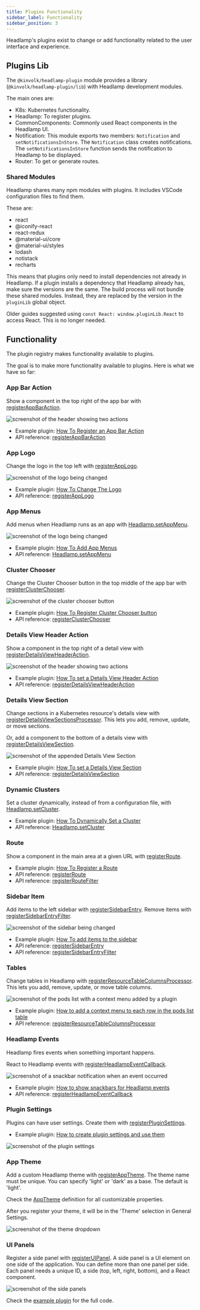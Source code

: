 ```yaml
---
title: Plugins Functionality
sidebar_label: Functionality
sidebar_position: 3
---
```


Headlamp's plugins exist to change or add functionality related to
the user interface and experience.

## Plugins Lib

The `@kinvolk/headlamp-plugin` module provides a library
(`@kinvolk/headlamp-plugin/lib`) with Headlamp development modules.

The main ones are:

- K8s: Kubernetes functionality.
- Headlamp: To register plugins.
- CommonComponents: Commonly used React components in the Headlamp UI.
- Notification: This module exports two members: `Notification` and `setNotificationsInStore`.
  The `Notification` class creates notifications. The `setNotificationsInStore`
  function sends the notification to Headlamp to be displayed.
- Router: To get or generate routes.

### Shared Modules

Headlamp shares many npm modules with plugins. It includes VSCode configuration
files to find them.

These are:

- react
- @iconify-react
- react-redux
- @material-ui/core
- @material-ui/styles
- lodash
- notistack
- recharts

This means that plugins only need to install dependencies not already in Headlamp. If a plugin
installs a dependency that Headlamp already has, make sure the versions are the
same. The build process will not bundle these shared modules. Instead, they are
replaced by the version in the `pluginLib` global object.

Older guides suggested using `const React: window.pluginLib.React` to access
React. This is no longer needed.

## Functionality

The plugin registry makes functionality available to plugins.

The goal is to make more functionality available to plugins. Here is what we
have so far:

### App Bar Action

Show a component in the top right of the app bar with
[registerAppBarAction](../../api/plugin/registry/functions/registerappbaraction).

![screenshot of the header showing two actions](../images/podcounter_screenshot.png)

- Example plugin: [How To Register an App Bar Action](https://github.com/kubernetes-sigs/headlamp/tree/main/plugins/examples/pod-counter)
- API reference: [registerAppBarAction](../../api/plugin/registry/functions/registerappbaraction)

### App Logo

Change the logo in the top left with
[registerAppLogo](../../api/plugin/registry/functions/registerapplogo).

![screenshot of the logo being changed](../images/change-logo.png)

- Example plugin: [How To Change The Logo](https://github.com/kubernetes-sigs/headlamp/tree/main/plugins/examples/change-logo)
- API reference: [registerAppLogo](../../api/plugin/registry/functions/registerapplogo)

### App Menus

Add menus when Headlamp runs as an app with
[Headlamp.setAppMenu](../../api/plugin/lib/classes/Headlamp#setappmenu).

![screenshot of the logo being changed](../images/app-menus.png)

- Example plugin: [How To Add App Menus](https://github.com/kubernetes-sigs/headlamp/tree/main/plugins/examples/app-menus)
- API reference: [Headlamp.setAppMenu](../../api/plugin/lib/classes/Headlamp#setappmenu)

### Cluster Chooser

Change the Cluster Chooser button in the top middle of the app bar with
[registerClusterChooser](../../api/plugin/registry/functions/registerclusterchooser).

![screenshot of the cluster chooser button](../images/cluster-chooser.png)

- Example plugin: [How To Register Cluster Chooser button](https://github.com/kubernetes-sigs/headlamp/tree/main/plugins/examples/clusterchooser)
- API reference: [registerClusterChooser](../../api/plugin/registry/functions/registerclusterchooser)

### Details View Header Action

Show a component in the top right of a detail view with
[registerDetailsViewHeaderAction](../../api/plugin/registry/functions/registerdetailsviewheaderaction).

![screenshot of the header showing two actions](../images/header_actions_screenshot.png)

- Example plugin: [How To set a Details View Header Action](https://github.com/kubernetes-sigs/headlamp/tree/main/plugins/examples/details-view)
- API reference: [registerDetailsViewHeaderAction](../../api/plugin/registry/functions/registerdetailsviewheaderaction)

### Details View Section

Change sections in a Kubernetes resource's details view with
[registerDetailsViewSectionsProcessor](../../api/plugin/registry/functions/registerdetailsviewsectionsprocessor).
This lets you add, remove, update, or move sections.

Or, add a component to the bottom of a details view with
[registerDetailsViewSection](../../api/plugin/registry/functions/registerdetailsviewsection).

![screenshot of the appended Details View Section](../images/details-view.jpeg)

- Example plugin: [How To set a Details View Section](https://github.com/kubernetes-sigs/headlamp/tree/main/plugins/examples/details-view)
- API reference: [registerDetailsViewSection](../../api/plugin/registry/functions/registerdetailsviewsection)

### Dynamic Clusters

Set a cluster dynamically, instead of from a configuration file, with
[Headlamp.setCluster](../../api/plugin/lib/classes/Headlamp.md#setcluster).

- Example plugin: [How To Dynamically Set a Cluster](https://github.com/kubernetes-sigs/headlamp/tree/main/plugins/examples/dynamic-clusters)
- API reference: [Headlamp.setCluster](../../api/plugin/lib/classes/Headlamp.md#setcluster)

### Route

Show a component in the main area at a given URL with
[registerRoute](../../api/plugin/registry/functions/registerroute).

- Example plugin: [How To Register a Route](https://github.com/kubernetes-sigs/headlamp/tree/main/plugins/examples/sidebar)
- API reference: [registerRoute](../../api/plugin/registry/functions/registerroute)
- API reference: [registerRouteFilter](../../api/plugin/registry/functions/registerroutefilter)

### Sidebar Item

Add items to the left sidebar with
[registerSidebarEntry](../../api/plugin/registry/functions/registersidebarentry).
Remove items with
[registerSidebarEntryFilter](../../api/plugin/registry/functions/registersidebarentryfilter).

![screenshot of the sidebar being changed](../images/sidebar.png)

- Example plugin: [How To add items to the sidebar](https://github.com/kubernetes-sigs/headlamp/tree/main/plugins/examples/sidebar)
- API reference: [registerSidebarEntry](../../api/plugin/registry/functions/registersidebarentry)
- API reference: [registerSidebarEntryFilter](../../api/plugin/registry/functions/registersidebarentryfilter)

### Tables

Change tables in Headlamp with
[registerResourceTableColumnsProcessor](../../api/plugin/registry/functions/registersidebarentry).
This lets you add, remove, update, or move table columns.

![screenshot of the pods list with a context menu added by a plugin](../images/table-context-menu.png)

- Example plugin: [How to add a context menu to each row in the pods list table](https://github.com/kubernetes-sigs/headlamp/tree/main/plugins/examples/tables)
- API reference: [registerResourceTableColumnsProcessor](../../api/plugin/registry/functions/registerresourcetablecolumnsprocessor)

### Headlamp Events

Headlamp fires events when something important happens.

React to Headlamp events with
[registerHeadlampEventCallback](../../api/plugin/registry/functions/registerheadlampeventcallback).

![screenshot of a snackbar notification when an event occurred](../images/event-snackbar.png)

- Example plugin: [How to show snackbars for Headlamp events](https://github.com/kubernetes-sigs/headlamp/tree/main/plugins/examples/headlamp-events)
- API reference: [registerHeadlampEventCallback](../../api/plugin/registry/functions/registerheadlampeventcallback)

### Plugin Settings

Plugins can have user settings. Create them with
[registerPluginSettings](../../api/plugin/registry/functions/registerpluginsettings).

- Example plugin: [How to create plugin settings and use them](https://github.com/kubernetes-sigs/headlamp/tree/main/plugins/examples/change-logo)

![screenshot of the plugin settings](../images/plugin-settings.png)

### App Theme

Add a custom Headlamp theme with
[registerAppTheme](../../api/plugin/registry/functions/registerapptheme).
The theme name must be unique. You can specify 'light' or 'dark' as a base.
The default is 'light'.

Check the [AppTheme](../../api/lib/AppTheme/interfaces/AppTheme.md)
definition for all customizable properties.

After you register your theme, it will be in the 'Theme' selection in General
Settings.

![screenshot of the theme dropdown](./images/settings-theme-dropdown.png)

### UI Panels

Register a side panel with
[registerUIPanel](../../api/plugin/registry/functions/registerUIPanel).
A side panel is a UI element on one side of the application. You can define
more than one panel per side. Each panel needs a unique ID, a side (top, left,
right, bottom), and a React component.

![screenshot of the side panels](./images/side-panels-example.png)

Check the
[example plugin](https://github.com/kubernetes-sigs/headlamp/tree/main/plugins/examples/ui-panels)
for the full code.
